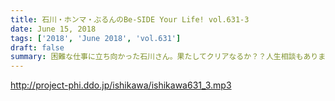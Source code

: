 ```yaml
---
title: 石川・ホンマ・ぶるんのBe-SIDE Your Life! vol.631-3
date: June 15, 2018
tags: ['2018', 'June 2018', 'vol.631']
draft: false
summary: 困難な仕事に立ち向かった石川さん。果たしてクリアなるか？？人生相談もあります！MIURA
---
```


http://project-phi.ddo.jp/ishikawa/ishikawa631_3.mp3